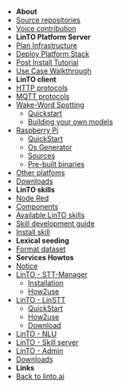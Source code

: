 - **About**
- [Source repositories](repos)
- [Voice contribution](wakemeup)
- **LinTO Platform Server**
- [Plan Infrastructure](infra)
- [Deploy Platform Stack](stack/stack)
- [Post Install Tutorial](stack/postinstall.md)
- [Use Case Walkthrough](stack/use_cases.md)
- **LinTO client**
- [HTTP protocols](client/http_protocols)
- [MQTT protocols](client/mqtt_protocols)
- [Wake-Word Spotting](client/embedded_hotword)
    - [Quickstart](client/hotword)
    - [Building your own models](client/custom_hotword)
- [Raspberry Pi](client/rpi)
    - [QuickStart](client/rpi_quickstart)
    - [Os Generator](client/osgenerator)
    - [Sources](client/rpi_sources)
    - [Pre-built binaries](client/rpi_prebuilts)
- [Other platfoms](client/other)
- [Downloads](client/download)
- **LinTO skills**
- [Node Red](skills/nodered)
- [Components](skills/components)
- [Available LinTO skills](skills/list)
- [Skill development guide](skills/devguide/intro)
- [Install skill](skills/devguide/install_my_skills)
- **Lexical seeding**
- [Format dataset](lexical_seeding/format)
- **Services Howtos**
- [Notice](services/services)
- [LinTO - STT-Manager](services/stt_manager)
    - [Installation](services/stt_manager_installation)
    - [How2use](services/stt_manager_how2use)
- [LinTO - LinSTT](services/linstt)
    - [QuickStart](services/linstt_quickstart)
    - [How2use](services/linstt_howtouse)
    - [Download](services/linstt_download)
- [LinTO - NLU](services/nlu)
- [LinTO - Skill server](services/skill)
- [LinTO - Admin](services/admin)
- [Downloads](services/download)
- **Links**
- <a href="https://linto.ai" target="_self">Back to linto.ai</a>
